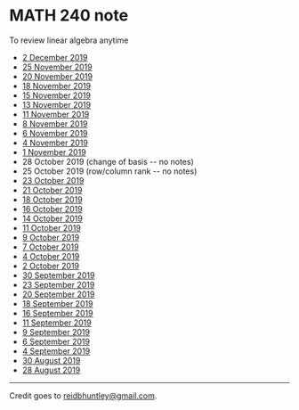 # MATH 240 note
To review linear algebra anytime
* [2 December 2019](/MATH240/2December)
* [25 November 2019](/MATH240/25November)
* [20 November 2019](/MATH240/20November)
* [18 November 2019](/MATH240/18November)
* [15 November 2019](/MATH240/15November)
* [13 November 2019](/MATH240/13November)
* [11 November 2019](/MATH240/11November)
* [8 November 2019](/MATH240/8November)
* [6 November 2019](/MATH240/6November)
* [4 November 2019](/MATH240/4November)
* [1 November 2019](/MATH240/1November)
* 28 October 2019 (change of basis -- no notes)
* 25 October 2019 (row/column rank -- no notes)
* [23 October 2019](/MATH240/23October)
* [21 October 2019](/MATH240/21October)
* [18 October 2019](/MATH240/18October)
* [16 October 2019](/MATH240/16October)
* [14 October 2019](/MATH240/14October)
* [11 October 2019](/MATH240/11October)
* [9 October 2019](/MATH240/9October)
* [7 October 2019](/MATH240/7October)
* [4 October 2019](/MATH240/4October)
* [2 October 2019](/MATH240/2October)
* [30 September 2019](/MATH240/30September)
* [23 September 2019](/MATH240/23September)
* [20 September 2019](/MATH240/20September)
* [18 September 2019](/MATH240/18September)
* [16 September 2019](/MATH240/16September)
* [11 September 2019](/MATH240/11September)
* [9 September 2019](/MATH240/9September)
* [6 September 2019](/MATH240/6September)
* [4 September 2019](/MATH240/4September)
* [30 August 2019](/MATH240/30August)
* [28 August 2019](/MATH240/28August)

---
Credit goes to reidbhuntley@gmail.com.
